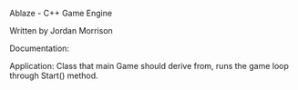 Ablaze - C++ Game Engine

Written by Jordan Morrison

Documentation:

Application:
    Class that main Game should derive from, runs the game loop through Start() method.
    